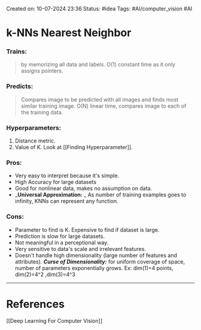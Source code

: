 Created on: 10-07-2024 23:36
Status: #idea
Tags: #AI/computer_vision #AI 
# k-NNs Nearest Neighbor
### Trains:
> by memorizing all data and labels. O(1) constant time as it only assigns pointers.
### Predicts:
>Compares image to be predicted with all images and finds most similar training image. O(N) linear time, compares image to each of the training data.

### Hyperparameters:
1. Distance metric.
2. Value of K. Look at [[Finding Hyperparameter]].
### Pros:
- Very easy to interpret because it's simple.
- High Accuracy for large datasets
- Good for nonlinear data, makes no assumption on data.
- _**Universal Approximation:** _
	As number of training examples goes to infinity, KNNs can represent any function.
### Cons:
- Parameter to find is K. Expensive to find if dataset is large.
- Prediction is slow for large datasets.
- Not meaningful in a perceptional way.
- Very sensitive to data's scale and irrelevant features.
- Doesn't handle high dimensionality (large number of features and attributes).
	***Curse of Dimensionality:***
	for uniform coverage of space, number of parameters exponentially grows.
	Ex:
			dim(1)=4 points, dim(2)=4^2 ,dim(3)=4^3 
		






-----------------
# References
[[Deep Learning For Computer Vision]]